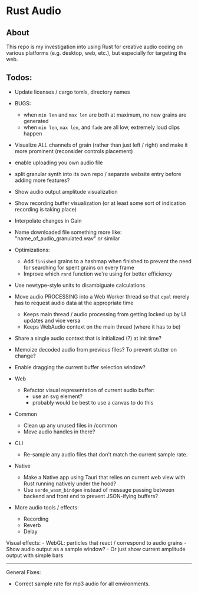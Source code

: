 # Rust Audio

## About 

This repo is my investigation into using Rust for creative audio coding on various platforms (e.g. desktop, web, etc.), but especially for targeting the web.

## Todos:
- Update licenses / cargo tomls, directory names

- BUGS: 
    - when `min len` and `max len` are both at maximum, no new grains are generated
    - when `min len`, `max len`, and `fade` are all low, extremely loud clips happen

- Visualize ALL channels of grain (rather than just left / right) and make it more prominent (reconsider controls placement)

- enable uploading you own audio file

- split granular synth into its own repo / separate website entry before adding more features?

- Show audio output amplitude visualization
- Show recording buffer visualization (or at least some sort of indication recording is taking place)

- Interpolate changes in Gain

- Name downloaded file something more like: "name_of_audio_granulated.wav" or similar

- Optimizations:
    - Add `finished` grains to a hashmap when finished to prevent the need for searching for spent grains on every frame
    - Improve which `rand` function we're using for better efficiency

- Use newtype-style units to disambiguate calculations

- Move audio PROCESSING into a Web Worker thread so that `cpal` merely has to request audio data at the appropriate time
    - Keeps main thread / audio processing from getting locked up by UI updates and vice versa
    - Keeps WebAudio context on the main thread (where it has to be)

- Share a single audio context that is initialized (?) at init time?
- Memoize decoded audio from previous files? To prevent stutter on change?
- Enable dragging the current buffer selection window?

- Web
    - Refactor visual representation of current audio buffer:
        - use an svg <path /> element?
        - probably would be best to use a canvas to do this

- Common
    - Clean up any unused files in /common
    - Move audio handles in there?

- CLI
    - Re-sample any audio files that don't match the current sample rate.

- Native
    - Make a Native app using Tauri that relies on current web view with Rust running natively under the hood?
    - Use `serde_wasm_bindgen` instead of message passing between backend and front end to prevent JSON-ifying buffers?

- More audio tools / effects:
    - Recording
    - Reverb
    - Delay

Visual effects:
    - WebGL: particles that react / correspond to audio grains
    - Show audio output as a sample window?
    - Or just show current amplitude output with simple bars

--------------------------

General Fixes:
 - Correct sample rate for mp3 audio for all environments.